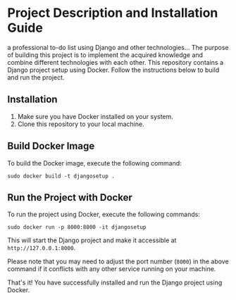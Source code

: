 
# Project Description and Installation Guide

a professional to-do list using Django and other technologies...
The purpose of building this project is to implement the acquired knowledge and combine different technologies with each other.
This repository contains a Django project setup using Docker. Follow the instructions below to build and run the project.

## Installation

1. Make sure you have Docker installed on your system.
2. Clone this repository to your local machine.

## Build Docker Image

To build the Docker image, execute the following command:

```
sudo docker build -t djangosetup .
```

## Run the Project with Docker

To run the project using Docker, execute the following commands:

```
sudo docker run -p 8000:8000 -it djangosetup
```

This will start the Django project and make it accessible at `http://127.0.0.1:8000`.

Please note that you may need to adjust the port number (`8000`) in the above command if it conflicts with any other service running on your machine.

That's it! You have successfully installed and run the Django project using Docker.
